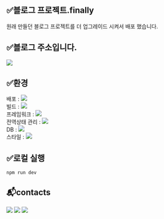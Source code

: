   
## ✅블로그 프로젝트.finally
원래 만들던 블로그 프로젝트를 더 업그레이드 시켜서 배포 했습니다.
  
## ✅블로그 주소입니다.
[<img src="images/my-notion-face-portrait.png" />](https://finally-blog-n8jcmx0yu-paskals-projects-1991f502.vercel.app/)
  
## ✅환경
배포 : [<img src="https://img.shields.io/badge/-vercel-transparent?logo=vercel&logoColor=white" />](https://vercel.com/)  
빌드 : [<img src="https://img.shields.io/badge/-Node-transparent?logo=node.js&logoColor=white" />](https://nodejs.org/ko/about)  
프레임워크 : [<img src="https://img.shields.io/badge/-Next-transparent?logo=next.js&logoColor=white" margin="10px"/>](https://vercel.com/frameworks/nextjs?utm_source=next_site&utm_medium=showcase_redesign&utm_campaign=hero_cta)  
전역상태 관리 : [<img src="https://img.shields.io/badge/-zustand-transparent?logo=zustand&logoColor=white" />](https://zustand.docs.pmnd.rs/getting-started/introduction)  
DB : [<img src="https://img.shields.io/badge/-notion-transparent?logo=notion&logoColor=white" />](https://developers.notion.com/)  
스타일 : [<img src="https://img.shields.io/badge/-tailwindcss-transparent?logo=tailwindcss&logoColor=white" />](https://tailwindcss.com/docs/installation/using-vite)  
  
## ✅로컬 실행
```npm run dev```
  
  
## 📬contacts
[<img src="https://img.shields.io/badge/-cosmoyj7733@gmail.com-EA4335?logo=gmail&logoColor=white" />]() <img src="https://img.shields.io/badge/-cosmoyj@naver.com-03C75A?logo=naver&logoColor=white" /> <img src="https://img.shields.io/badge/-@Paskal_codeat-000000?logo=x&logoColor=white" />
